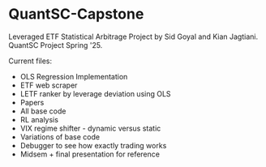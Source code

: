 # QuantSC-Capstone
Leveraged ETF Statistical Arbitrage Project by Sid Goyal and Kian Jagtiani. QuantSC Project Spring '25.


Current files:
- OLS Regression Implementation
- ETF web scraper
- LETF ranker by leverage deviation using OLS
- Papers
- All base code
- RL analysis
- VIX regime shifter - dynamic versus static
- Variations of base code
- Debugger to see how exactly trading works
- Midsem + final presentation for reference
